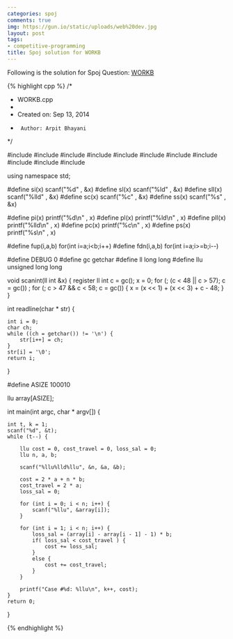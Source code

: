 ```yaml
---
categories: spoj
comments: true
img: https://gun.io/static/uploads/web%20dev.jpg
layout: post
tags:
- competitive-programming
title: Spoj solution for WORKB
---
```


Following is the solution for Spoj Question: [WORKB](http://www.spoj.com/problems/WORKB/)

{% highlight cpp %}
/*
 * WORKB.cpp
 *
 *  Created on: Sep 13, 2014
 *      Author: Arpit Bhayani
 */

#include <map>
#include <set>
#include <cstring>
#include <stack>
#include <vector>
#include <queue>
#include <list>
#include <cstdio>
#include <cstdlib>
#include <iostream>
#include <climits>

using namespace std;

#define si(x) scanf("%d" , &x)
#define sl(x) scanf("%ld" , &x)
#define sll(x) scanf("%lld" , &x)
#define sc(x) scanf("%c" , &x)
#define ss(x) scanf("%s" , &x)

#define pi(x) printf("%d\n" , x)
#define pl(x) printf("%ld\n" , x)
#define pll(x) printf("%lld\n" , x)
#define pc(x) printf("%c\n" , x)
#define ps(x) printf("%s\n" , x)

#define fup(i,a,b) for(int i=a;i<b;i++)
#define fdn(i,a,b) for(int i=a;i>=b;i--)

#define DEBUG 0
#define gc getchar
#define ll long long
#define llu unsigned long long

void scanint(ll int &x) {
	register ll int c = gc();
	x = 0;
	for (; (c < 48 || c > 57); c = gc())
		;
	for (; c > 47 && c < 58; c = gc()) {
		x = (x << 1) + (x << 3) + c - 48;
	}
}

int readline(char * str) {

	int i = 0;
	char ch;
	while ((ch = getchar()) != '\n') {
		str[i++] = ch;
	}
	str[i] = '\0';
	return i;
}

#define ASIZE 100010

llu array[ASIZE];

int main(int argc, char * argv[]) {

	int t, k = 1;
	scanf("%d", &t);
	while (t--) {

		llu cost = 0, cost_travel = 0, loss_sal = 0;
		llu n, a, b;

		scanf("%llu%lld%llu", &n, &a, &b);

		cost = 2 * a + n * b;
		cost_travel = 2 * a;
		loss_sal = 0;

		for (int i = 0; i < n; i++) {
			scanf("%llu", &array[i]);
		}

		for (int i = 1; i < n; i++) {
			loss_sal = (array[i] - array[i - 1] - 1) * b;
			if( loss_sal < cost_travel ) {
				cost += loss_sal;
			}
			else {
				cost += cost_travel;
			}
		}

		printf("Case #%d: %llu\n", k++, cost);
	}
	return 0;
}

{% endhighlight %}
